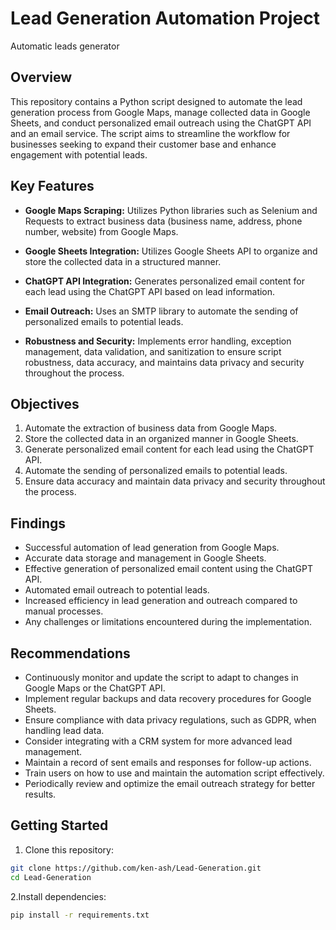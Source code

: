 # Lead Generation Automation Project
Automatic leads generator
## Overview

This repository contains a Python script designed to automate the lead generation process from Google Maps, manage collected data in Google Sheets, and conduct personalized email outreach using the ChatGPT API and an email service. The script aims to streamline the workflow for businesses seeking to expand their customer base and enhance engagement with potential leads.

## Key Features

- **Google Maps Scraping:** Utilizes Python libraries such as Selenium and Requests to extract business data (business name, address, phone number, website) from Google Maps.

- **Google Sheets Integration:** Utilizes Google Sheets API to organize and store the collected data in a structured manner.

- **ChatGPT API Integration:** Generates personalized email content for each lead using the ChatGPT API based on lead information.

- **Email Outreach:** Uses an SMTP library to automate the sending of personalized emails to potential leads.

- **Robustness and Security:** Implements error handling, exception management, data validation, and sanitization to ensure script robustness, data accuracy, and maintains data privacy and security throughout the process.

## Objectives

1. Automate the extraction of business data from Google Maps.
2. Store the collected data in an organized manner in Google Sheets.
3. Generate personalized email content for each lead using the ChatGPT API.
4. Automate the sending of personalized emails to potential leads.
5. Ensure data accuracy and maintain data privacy and security throughout the process.

## Findings

- Successful automation of lead generation from Google Maps.
- Accurate data storage and management in Google Sheets.
- Effective generation of personalized email content using the ChatGPT API.
- Automated email outreach to potential leads.
- Increased efficiency in lead generation and outreach compared to manual processes.
- Any challenges or limitations encountered during the implementation.

## Recommendations

- Continuously monitor and update the script to adapt to changes in Google Maps or the ChatGPT API.
- Implement regular backups and data recovery procedures for Google Sheets.
- Ensure compliance with data privacy regulations, such as GDPR, when handling lead data.
- Consider integrating with a CRM system for more advanced lead management.
- Maintain a record of sent emails and responses for follow-up actions.
- Train users on how to use and maintain the automation script effectively.
- Periodically review and optimize the email outreach strategy for better results.

## Getting Started

1. Clone this repository:
```bash
git clone https://github.com/ken-ash/Lead-Generation.git
cd Lead-Generation

```
2.Install dependencies:
```bash
pip install -r requirements.txt
```





